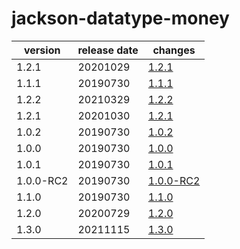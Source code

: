 # jackson-datatype-money	


|version|release date|changes|
|---|---|---|
|1.2.1|20201029|[1.2.1](./1.2.1-20201029.md)|
|1.1.1|20190730|[1.1.1](./1.1.1-20190730.md)|
|1.2.2|20210329|[1.2.2](./1.2.2-20210329.md)|
|1.2.1|20201030|[1.2.1](./1.2.1-20201030.md)|
|1.0.2|20190730|[1.0.2](./1.0.2-20190730.md)|
|1.0.0|20190730|[1.0.0](./1.0.0-20190730.md)|
|1.0.1|20190730|[1.0.1](./1.0.1-20190730.md)|
|1.0.0-RC2|20190730|[1.0.0-RC2](./1.0.0-RC2-20190730.md)|
|1.1.0|20190730|[1.1.0](./1.1.0-20190730.md)|
|1.2.0|20200729|[1.2.0](./1.2.0-20200729.md)|
|1.3.0|20211115|[1.3.0](./1.3.0-20211115.md)|
